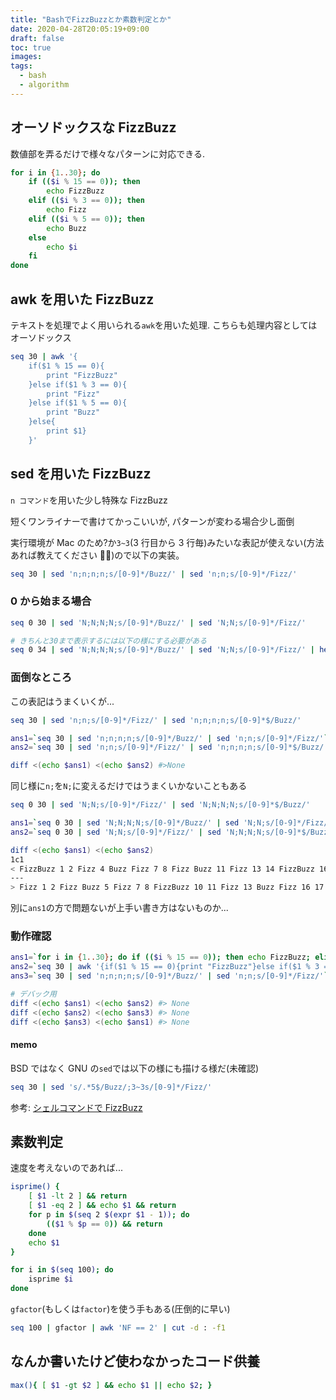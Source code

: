 ```yaml
---
title: "BashでFizzBuzzとか素数判定とか"
date: 2020-04-28T20:05:19+09:00
draft: false
toc: true
images:
tags:
  - bash
  - algorithm
---
```


## オーソドックスな FizzBuzz

数値部を弄るだけで様々なパターンに対応できる.

```bash
for i in {1..30}; do
    if (($i % 15 == 0)); then
        echo FizzBuzz
    elif (($i % 3 == 0)); then
        echo Fizz
    elif (($i % 5 == 0)); then
        echo Buzz
    else
        echo $i
    fi
done
```

## awk を用いた FizzBuzz

テキストを処理でよく用いられる`awk`を用いた処理.
こちらも処理内容としてはオーソドックス

```bash
seq 30 | awk '{
    if($1 % 15 == 0){
        print "FizzBuzz"
    }else if($1 % 3 == 0){
        print "Fizz"
    }else if($1 % 5 == 0){
        print "Buzz"
    }else{
        print $1}
    }'
```

## sed を用いた FizzBuzz

`n コマンド`を用いた少し特殊な FizzBuzz

短くワンライナーで書けてかっこいいが, パターンが変わる場合少し面倒

実行環境が Mac のため?か`3~3`(3 行目から 3 行毎)みたいな表記が使えない(方法あれば教えてください 🙇‍♀️)ので以下の実装。

```bash
seq 30 | sed 'n;n;n;n;s/[0-9]*/Buzz/' | sed 'n;n;s/[0-9]*/Fizz/'
```

### 0 から始まる場合

```bash
seq 0 30 | sed 'N;N;N;N;s/[0-9]*/Buzz/' | sed 'N;N;s/[0-9]*/Fizz/'

# きちんと30まで表示するには以下の様にする必要がある
seq 0 34 | sed 'N;N;N;N;s/[0-9]*/Buzz/' | sed 'N;N;s/[0-9]*/Fizz/' | head -n 31
```

### 面倒なところ

この表記はうまくいくが...

```bash
seq 30 | sed 'n;n;s/[0-9]*/Fizz/' | sed 'n;n;n;n;s/[0-9]*$/Buzz/'

ans1=`seq 30 | sed 'n;n;n;n;s/[0-9]*/Buzz/' | sed 'n;n;s/[0-9]*/Fizz/'`
ans2=`seq 30 | sed 'n;n;s/[0-9]*/Fizz/' | sed 'n;n;n;n;s/[0-9]*$/Buzz/'`

diff <(echo $ans1) <(echo $ans2) #>None
```

同じ様に`n;`を`N;`に変えるだけではうまくいかないこともある

```bash
seq 0 30 | sed 'N;N;s/[0-9]*/Fizz/' | sed 'N;N;N;N;s/[0-9]*$/Buzz/'

ans1=`seq 0 30 | sed 'N;N;N;N;s/[0-9]*/Buzz/' | sed 'N;N;s/[0-9]*/Fizz/'`
ans2=`seq 0 30 | sed 'N;N;s/[0-9]*/Fizz/' | sed 'N;N;N;N;s/[0-9]*$/Buzz/'`

diff <(echo $ans1) <(echo $ans2)
1c1
< FizzBuzz 1 2 Fizz 4 Buzz Fizz 7 8 Fizz Buzz 11 Fizz 13 14 FizzBuzz 16 17 Fizz 19 Buzz Fizz 22 23 Fizz Buzz 26 Fizz 28 29
---
> Fizz 1 2 Fizz Buzz 5 Fizz 7 8 FizzBuzz 10 11 Fizz 13 Buzz Fizz 16 17 Fizz Buzz 20 Fizz 22 23 FizzBuzz 25 26 Fizz 28 Buzz
```

別に`ans1`の方で問題ないが上手い書き方はないものか...

### 動作確認

```bash
ans1=`for i in {1..30}; do if (($i % 15 == 0)); then echo FizzBuzz; elif (($i % 3 == 0)); then echo Fizz; elif (($i % 5 == 0)); then echo Buzz; else echo $i; fi done`
ans2=`seq 30 | awk '{if($1 % 15 == 0){print "FizzBuzz"}else if($1 % 3 == 0){print "Fizz"}else if($1 % 5 == 0){print "Buzz"}else{print $1}}'`
ans3=`seq 30 | sed 'n;n;n;n;s/[0-9]*/Buzz/' | sed 'n;n;s/[0-9]*/Fizz/'`

# デバック用
diff <(echo $ans1) <(echo $ans2) #> None
diff <(echo $ans2) <(echo $ans3) #> None
diff <(echo $ans3) <(echo $ans1) #> None
```

#### memo

BSD ではなく GNU の`sed`では以下の様にも描ける様だ(未確認)

```bash
seq 30 | sed 's/.*5$/Buzz/;3~3s/[0-9]*/Fizz/'
```

参考: [シェルコマンドで FizzBuzz](https://qiita.com/gyu-don/items/f5440b16213200da9775)

## 素数判定

速度を考えないのであれば...

```bash
isprime() {
    [ $1 -lt 2 ] && return
    [ $1 -eq 2 ] && echo $1 && return
    for p in $(seq 2 $(expr $1 - 1)); do
        (($1 % $p == 0)) && return
    done
    echo $1
}

for i in $(seq 100); do
    isprime $i
done
```

`gfactor`(もしくは`factor`)を使う手もある(圧倒的に早い)

```bash
seq 100 | gfactor | awk 'NF == 2' | cut -d : -f1
```

## なんか書いたけど使わなかったコード供養

```bash
max(){ [ $1 -gt $2 ] && echo $1 || echo $2; }
```
